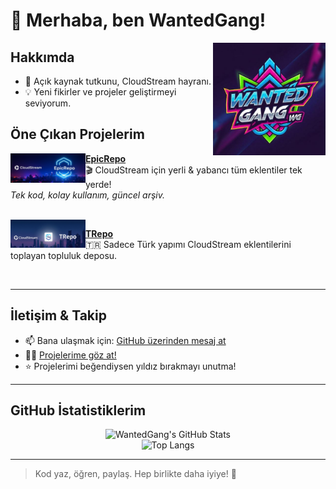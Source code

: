 # 👋 Merhaba, ben WantedGang!

<a href="https://github.com/WantedGang">
  <img align="right" src="https://github.com/WantedGang/WantedGang/blob/main/WantedGang.jpeg" width="180" alt="TRepo Logo"/>
</a>

## Hakkımda

- 🚀 Açık kaynak tutkunu, CloudStream hayranı.
- 💡 Yeni fikirler ve projeler geliştirmeyi seviyorum.

## Öne Çıkan Projelerim

<a href="https://github.com/WantedGang/WG-EpicRepo">
  <img src="https://github.com/WantedGang/WG-EpicRepo/blob/master/EpicRepo.png" width="120" align="left" alt="EpicRepo Banner"/>
</a>

**[EpicRepo](https://github.com/WantedGang/WG-EpicRepo)**  
🎬 CloudStream için yerli & yabancı tüm eklentiler tek yerde!  
_Tek kod, kolay kullanım, güncel arşiv._

<br clear="left"/>

<a href="https://github.com/WantedGang/WG-TRepo">
  <img src="https://github.com/WantedGang/WG-TRepo/blob/master/TRepo.png" width="120" align="left" alt="TRepo Banner"/>
</a>

**[TRepo](https://github.com/WantedGang/WG-TRepo)**  
🇹🇷 Sadece Türk yapımı CloudStream eklentilerini toplayan topluluk deposu.

<br clear="left"/>

---

## İletişim & Takip

- 📫 Bana ulaşmak için: [GitHub üzerinden mesaj at](https://github.com/WantedGang)
- 🧑‍💻 [Projelerime göz at!](https://github.com/WantedGang?tab=repositories)
- ⭐ Projelerimi beğendiysen yıldız bırakmayı unutma!

---

## GitHub İstatistiklerim

<p align="center">
  <img src="https://github-readme-stats.vercel.app/api?username=WantedGang&show_icons=true&theme=tokyonight" alt="WantedGang's GitHub Stats"/>
  <br/>
  <img src="https://github-readme-stats.vercel.app/api/top-langs/?username=WantedGang&layout=compact&theme=tokyonight" alt="Top Langs"/>
</p>

---

> Kod yaz, öğren, paylaş. Hep birlikte daha iyiye! 🚀
> 
